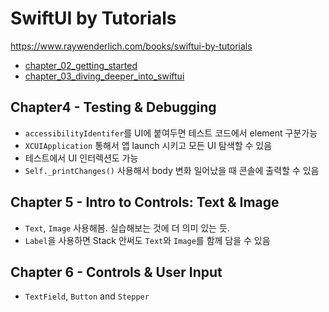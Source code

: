 # SwiftUI by Tutorials

https://www.raywenderlich.com/books/swiftui-by-tutorials

- [chapter_02_getting_started](chapter_02_getting_started)
- [chapter_03_diving_deeper_into_swiftui](chapter_03_diving_deeper_into_swiftui)

## Chapter4 - Testing & Debugging

- `accessibilityIdentifer`를 UI에 붙여두면 테스트 코드에서 element 구분가능
- `XCUIApplication` 통해서 앱 launch 시키고 모든 UI 탐색할 수 있음
- 테스트에서 UI 인터렉션도 가능
- `Self._printChanges()` 사용해서 body 변화 일어났을 때 콘솔에 출력할 수 있음

## Chapter 5 - Intro to Controls: Text & Image

- `Text`, `Image` 사용해봄. 실습해보는 것에 더 의미 있는 듯.
- `Label`을 사용하면 Stack 안써도 `Text`와 `Image`를 함께 담을 수 있음

## Chapter 6 - Controls & User Input

- `TextField`, `Button` and `Stepper`
